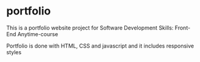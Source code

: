 # portfolio
This is a portfolio website project for Software Development Skills: Front-End Anytime-course

Portfolio is done with HTML, CSS and javascript and it includes responsive styles


